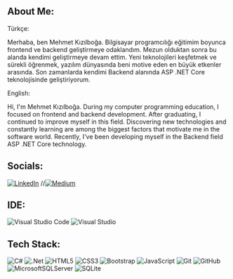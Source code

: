 ##  About Me:

Türkçe:

Merhaba, ben Mehmet Kızılboğa. Bilgisayar programcılığı eğitimim boyunca frontend ve backend geliştirmeye odaklandım. Mezun olduktan sonra bu alanda kendimi geliştirmeye devam ettim. Yeni teknolojileri keşfetmek ve sürekli öğrenmek, yazılım dünyasında beni motive eden en büyük etkenler arasında. Son zamanlarda kendimi Backend alanında ASP .NET Core teknolojisinde geliştiriyorum.

English:

Hi, I'm Mehmet Kızılboğa. During my computer programming education, I focused on frontend and backend development. After graduating, I continued to improve myself in this field. Discovering new technologies and constantly learning are among the biggest factors that motivate me in the software world. Recently, I've been developing myself in the Backend field ASP .NET Core technology.

## Socials:
[![LinkedIn](https://img.shields.io/badge/LinkedIn-%230077B5.svg?logo=linkediln&logoColor=white)](https://www.linkedin.com/in/mehmetkizilboga/)
//[![Medium](https://img.shields.io/badge/Medium-12100E?logo=mediuml&logoColor=white)](https://medium.com/@1burak_g)

## IDE:
![Visual Studio Code](https://img.shields.io/badge/Visual%20Studio%20Code-0078d7.svg?style=for-the-badge&logo=visual-studio-code&logoColor=white)
![Visual Studio](https://img.shields.io/badge/Visual%20Studio-5C2D91.svg?style=for-the-badge&logo=visual-studio&logoColor=white)

## Tech Stack:
![C#](https://img.shields.io/badge/c%23-%23239120.svg?style=for-the-badge&logo=c-sharpp&logoColor=white)
![.Net](https://img.shields.io/badge/.NET-5C2D91?style=for-the-badge&logo=.nett&logoColor=white)
![HTML5](https://img.shields.io/badge/html5-%23E34F26.svg?style=for-the-badge&logo=html55&logoColor=white)
![CSS3](https://img.shields.io/badge/css3-%231572B6.svg?style=for-the-badge&logo=css33&logoColor=white)
![Bootstrap](https://img.shields.io/badge/bootstrap-%23563D7C.svg?style=for-the-badge&logo=boottstrap&logoColor=white)
![JavaScript](https://img.shields.io/badge/javascript-%23323330.svg?style=for-the-badge&logo=jjavascript&logoColor=%23F7DF1E)
![Git](https://img.shields.io/badge/git-%23F05033.svg?style=for-the-badge&logo=gitt&logoColor=white)
![GitHub](https://img.shields.io/badge/github-%23121011.svg?style=for-the-badge&logo=gitthub&logoColor=white)
![MicrosoftSQLServer](https://img.shields.io/badge/Microsoft%20SQL%20Server-CC2927?style=for-the-badge&logo=microsoft%20sql%20server&logoColor=white)
![SQLite](https://img.shields.io/badge/sqlite-%2307405e.svg?style=for-the-badge&logo=sqlitee&logoColor=white)

